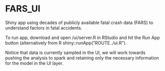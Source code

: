 # FARS_UI
Shiny app using decades of publicly available fatal crash data (FARS) to understand factors in fatal accidents.

To run app, download and open /ui/server.R in RStudio and hit the Run App button (alternatively from R shiny::runApp("ROUTE../ui.R"). 

Notice that data is currently sampled in the UI, we will work towards pushing the analysis to spark and retaining only the necessary information for the model in the UI layer. 
